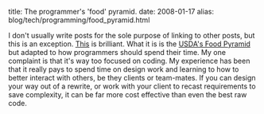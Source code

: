 title: The programmer's 'food' pyramid.
date: 2008-01-17
alias: blog/tech/programming/food_pyramid.html


I don't usually write posts for the sole purpose of linking to other
posts, but this is an exception. <a
href="http://osteele.com/archives/2008/01/programmers-pyramid">This</a>
is brilliant. What it is is the <a
href="http://www.mypyramid.gov/">USDA's Food Pyramid</a> but adapted to
how programmers should spend their time.  My one complaint is that
it's way too focused on coding.  My experience has been that it really
pays to spend time on design work and learning to how to better
interact with others, be they clients or team-mates. If you can design
your way out of a rewrite, or work with your client to recast
requirements to save complexity, it can be far more cost effective
than even the best raw code.
